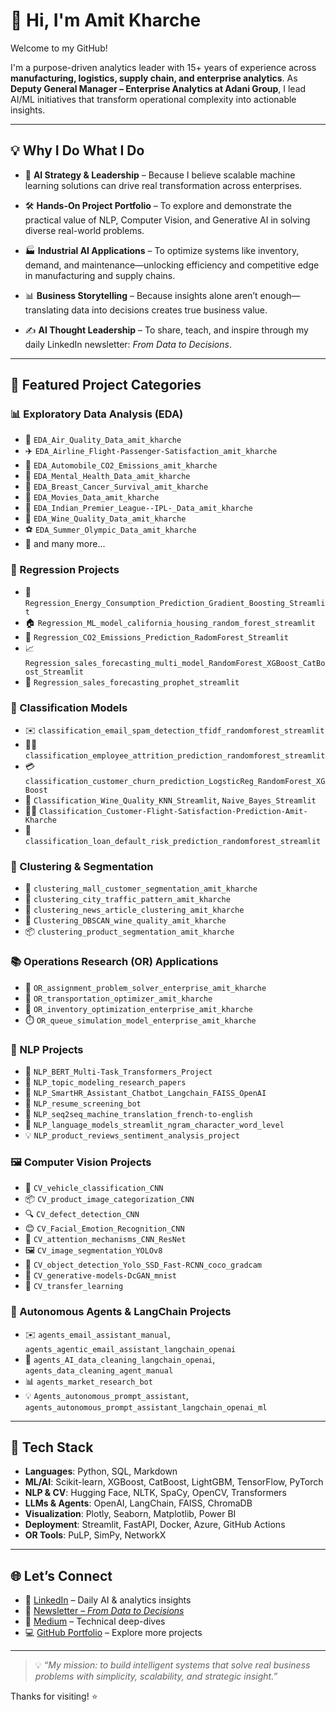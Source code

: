 # 👋 Hi, I'm Amit Kharche

Welcome to my GitHub!

I'm a purpose-driven analytics leader with 15+ years of experience across **manufacturing, logistics, supply chain, and enterprise analytics**. As **Deputy General Manager – Enterprise Analytics at Adani Group**, I lead AI/ML initiatives that transform operational complexity into actionable insights.

---
## 💡 Why I Do What I Do

- 🧠 **AI Strategy & Leadership** – Because I believe scalable machine learning solutions can drive real transformation across enterprises.

- 🛠️ **Hands-On Project Portfolio** – To explore and demonstrate the practical value of NLP, Computer Vision, and Generative AI in solving diverse real-world problems.

- 🏭 **Industrial AI Applications** – To optimize systems like inventory, demand, and maintenance—unlocking efficiency and competitive edge in manufacturing and supply chains.

- 📊 **Business Storytelling** – Because insights alone aren’t enough—translating data into decisions creates true business value.

- ✍️ **AI Thought Leadership** – To share, teach, and inspire through my daily LinkedIn newsletter: *From Data to Decisions*.

---

## 📂 Featured Project Categories

### 📊 Exploratory Data Analysis (EDA)
- 🔬 `EDA_Air_Quality_Data_amit_kharche`
- ✈️ `EDA_Airline_Flight-Passenger-Satisfaction_amit_kharche`
- 🚗 `EDA_Automobile_CO2_Emissions_amit_kharche`
- 🧠 `EDA_Mental_Health_Data_amit_kharche`
- 🧬 `EDA_Breast_Cancer_Survival_amit_kharche`
- 🎥 `EDA_Movies_Data_amit_kharche`
- 🏏 `EDA_Indian_Premier_League--IPL-_Data_amit_kharche`
- 🍷 `EDA_Wine_Quality_Data_amit_kharche`
- ⚽ `EDA_Summer_Olympic_Data_amit_kharche`
- 🧳 and many more...

### 🔢 Regression Projects
- 🔋 `Regression_Energy_Consumption_Prediction_Gradient_Boosting_Streamlit`
- 🏠 `Regression_ML_model_california_housing_random_forest_streamlit`
- 🧾 `Regression_CO2_Emissions_Prediction_RadomForest_Streamlit`
- 📈 `Regression_sales_forecasting_multi_model_RandomForest_XGBoost_CatBoost_Streamlit`
- 🔮 `Regression_sales_forecasting_prophet_streamlit`

### 🧠 Classification Models
- ✉️ `classification_email_spam_detection_tfidf_randomforest_streamlit`
- 👨‍💼 `classification_employee_attrition_prediction_randomforest_streamlit`
- 💳 `classification_customer_churn_prediction_LogsticReg_RandomForest_XGBoost`
- 🍷 `Classification_Wine_Quality_KNN_Streamlit`, `Naive_Bayes_Streamlit`
- 🧑‍✈️ `Classification_Customer-Flight-Satisfaction-Prediction-Amit-Kharche`
- 🏦 `classification_loan_default_risk_prediction_randomforest_streamlit`

### 🧭 Clustering & Segmentation
- 🏬 `clustering_mall_customer_segmentation_amit_kharche`
- 🚦 `clustering_city_traffic_pattern_amit_kharche`
- 📰 `clustering_news_article_clustering_amit_kharche`
- 🍷 `Clustering_DBSCAN_wine_quality_amit_kharche`
- 📦 `clustering_product_segmentation_amit_kharche`

### 📚 Operations Research (OR) Applications
- 🧮 `OR_assignment_problem_solver_enterprise_amit_kharche`
- 🚚 `OR_transportation_optimizer_amit_kharche`
- 🧾 `OR_inventory_optimization_enterprise_amit_kharche`
- ⏱️ `OR_queue_simulation_model_enterprise_amit_kharche`

### 💬 NLP Projects
- 🧠 `NLP_BERT_Multi-Task_Transformers_Project`
- 🧾 `NLP_topic_modeling_research_papers`
- 🤖 `NLP_SmartHR_Assistant_Chatbot_Langchain_FAISS_OpenAI`
- 📝 `NLP_resume_screening_bot`
- 📖 `NLP_seq2seq_machine_translation_french-to-english`
- 💬 `NLP_language_models_streamlit_ngram_character_word_level`
- 💡 `NLP_product_reviews_sentiment_analysis_project`

### 🖼️ Computer Vision Projects
- 🚗 `CV_vehicle_classification_CNN`
- 📦 `CV_product_image_categorization_CNN`
- 🔍 `CV_defect_detection_CNN`
- 😊 `CV_Facial_Emotion_Recognition_CNN`
- 🧠 `CV_attention_mechanisms_CNN_ResNet`
- 🖼️ `CV_image_segmentation_YOLOv8`
- 🎯 `CV_object_detection_Yolo_SSD_Fast-RCNN_coco_gradcam`
- 🎨 `CV_generative-models-DcGAN_mnist`
- 🧠 `CV_transfer_learning`

### 🤖 Autonomous Agents & LangChain Projects
- ✉️ `agents_email_assistant_manual`, `agents_agentic_email_assistant_langchain_openai`
- 🧼 `agents_AI_data_cleaning_langchain_openai`, `agents_data_cleaning_agent_manual`
- 📊 `agents_market_research_bot`
- 💡 `Agents_autonomous_prompt_assistant`, `agents_autonomous_prompt_assistant_langchain_openai_ml`

---

## 🧾 Tech Stack

- **Languages**: Python, SQL, Markdown
- **ML/AI**: Scikit-learn, XGBoost, CatBoost, LightGBM, TensorFlow, PyTorch
- **NLP & CV**: Hugging Face, NLTK, SpaCy, OpenCV, Transformers
- **LLMs & Agents**: OpenAI, LangChain, FAISS, ChromaDB
- **Visualization**: Plotly, Seaborn, Matplotlib, Power BI
- **Deployment**: Streamlit, FastAPI, Docker, Azure, GitHub Actions
- **OR Tools**: PuLP, SimPy, NetworkX

---

## 🌐 Let’s Connect

- 🔗 [LinkedIn](https://www.linkedin.com/in/amitkharche) – Daily AI & analytics insights
- 📰 [Newsletter – *From Data to Decisions*](https://www.linkedin.com/newsletters/from-data-to-decisions-7160413880175802368/)
- 📄 [Medium](https://medium.com/@amitkharche) – Technical deep-dives
- 💻 [GitHub Portfolio](https://github.com/amitkharche?tab=repositories) – Explore more projects

---

> 💡 *“My mission: to build intelligent systems that solve real business problems with simplicity, scalability, and strategic insight.”*

Thanks for visiting! ⭐
